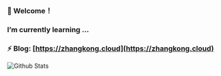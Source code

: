 
<!--
**zhangkong828/zhangkong828** is a ✨ _special_ ✨ repository because its `README.md` (this file) appears on your GitHub profile.

Here are some ideas to get you started:

- 🔭 I’m currently working on ...
- 🌱 I’m currently learning ...
- 👯 I’m looking to collaborate on ...
- 🤔 I’m looking for help with ...
- 💬 Ask me about ...
- 📫 How to reach me: ...
- 😄 Pronouns: ...
- ⚡ Fun fact: ...
-->

### 👋 Welcome！

### I’m currently learning ...

### ⚡ Blog: [https://zhangkong.cloud](https://zhangkong.cloud)

![Github Stats](https://github-readme-stats.vercel.app/api?username=zhangkong828&show_icons=true)

